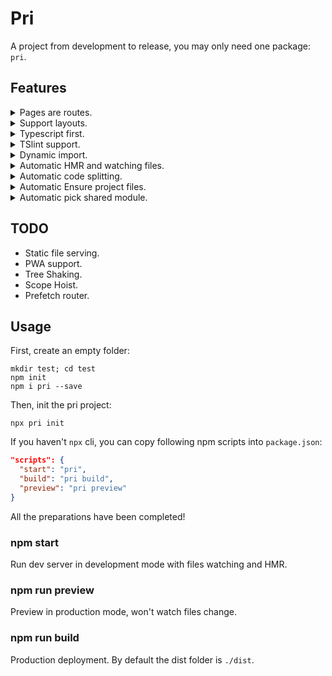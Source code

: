 # Pri

A project from development to release, you may only need one package: `pri`.

## Features

<details>
  <summary>Pages are routes.</summary>

  <p>
  
  Populate `.src/pages/index.tsx` inside your project:

  ```typescript
  export default () => <div>Hello pri!</div>
  ```

  Then, just run `npm start`, this home page will route to `/`.

  **Routes**

  Routes will be automatically created by the file's path in `./src/pages`. For example, file `./src/pages/user/about.tsx` will be found in route `/user/about`.
  
  </p>

</details>

<details>
  <summary>Support layouts.</summary>

  <p>
  
  Populate `.src/layouts/index.tsx` inside your project:

  ```typescript
  export default (props: React.Props<any>) => (
    <div>
      <p>Layout header</p>
      {props.children}
    </div>
  )
  ```

  This file will automatically become the layout file, and `props.children` are the content of the files in `./src/pages`
  
  </p>

</details>

<details>
  <summary>Typescript first.</summary>
  
  <p>

  `Pri` is written by typescript, so it's easy to use in typescript:

  ```typescript
  // pages/index.tsx
  import { React } from "pri"
  ```

  </p>

</details>

<details>
  <summary>TSlint support.</summary>
  
  <p>

  After the `pri` is installed, the tslint will take effect automatically.

  </p>

</details>

<details>
  <summary>Dynamic import.</summary>
  
  <p>

  **Dynamic package**

  ```typescript
  async function mergeObject(source: object, target: object) {
    const _ = await import("lodash")
    return _.mergeDeep(source, target)
  }
  ```

  **Dynamic component**

  ```typescript
  import { Loadable } from "pri"

  function renderDynamicPage() {
    const page = Loadable({
      loader: () => import("../components/some-page"),
      loading: () => <div>loading..</div>
    })
  }
  ```

  See more in [react-loadable](https://github.com/thejameskyle/react-loadable).

  </p>

</details>

<details>
  <summary>Automatic HMR and watching files.</summary>
  
  <p>

  After run `npm start`, the develop server support HMR.

  And when you add or delete any files in `src/pages` or `src/layouts`, new routes will automatically create, you don't need to restart the command.

  </p>

</details>

<details>
  <summary>Automatic code splitting.</summary>
  
  <p>

  > As long as there are two or more files under `pages`, will automatically use code splitting.
  
  We will automatically generate the following routing in `.temp` folder:

  ```typescript
  const srcPagesIndex = Loadable({
    loader: () => import("..."),
    loading: () => null
  })

  const srcPagesOther = Loadable({
    loader: () => import("..."),
    loading: () => null
  })
  ```

  </p>

</details>

<details>
  <summary>Automatic Ensure project files.</summary>
  
  <p>
  
  After any of this three commands are executed: `npm start|build|preview`, will create following files automatically:

  **.gitignore**

  Ensure that `.gitignore` has some basic rules: `node_modules` `dist` and so on.

  **tsconfig.json**

  Ensure that typescript working.

  **tslint.json**

  Ensure uniform code inspection rules.

  **.babelrc**

  Everyone likes `babel`.

  **package.json**

  Ensure `package.json` has these npm scripts: `npm start|build|preview`.

  **.vscode**

  Ensure that developers have a unified editor experience.
  
  </p>

</details>

<details>
  <summary>Automatic pick shared module.</summary>
  
  <p>

  **Isolated dependence**

  If `jquery` and `lodash` are either dependent by each files like following code:

  ```typescript
  // src/pages/foo.tsx
  import * as $ from "jquery"

  // src/pages/bar.tsx
  import * as _ from "lodash"
  ```

  `JQuery` will be packaged into the `foo.tsx`, and `lodash` will be packaged into the `bar.tsx`.

  **Shared dependence**

  If `jquery` is both dependent by each files like following code:

  ```typescript
  // src/pages/foo.tsx
  import * as $ from "jquery"

  // src/pages/bar.tsx
  import * as $ from "jquery"
  ```

  Neither `foo.tsx` nor `bar.tsx` will package `jquery`, instand, `jquery` will be packaged into main entry file.

  </p>

</details>

## TODO

- Static file serving.
- PWA support.
- Tree Shaking.
- Scope Hoist.
- Prefetch router.

## Usage

First, create an empty folder:

```shell
mkdir test; cd test
npm init
npm i pri --save
```

Then, init the pri project:

```shell
npx pri init
```

If you haven't `npx` cli, you can copy following npm scripts into `package.json`:

```json
"scripts": {
  "start": "pri",
  "build": "pri build",
  "preview": "pri preview"
}
```

All the preparations have been completed!

### npm start

Run dev server in development mode with files watching and HMR.

### npm run preview

Preview in production mode, won't watch files change.

### npm run build

Production deployment. By default the dist folder is `./dist`.